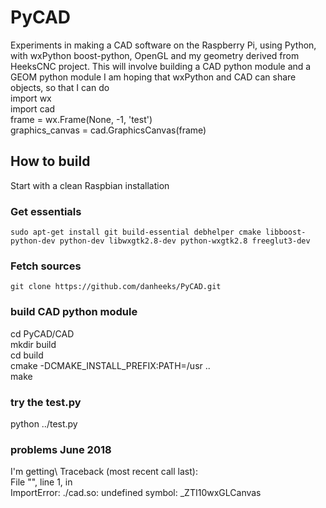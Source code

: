 # PyCAD
Experiments in making a CAD software on the Raspberry Pi, using Python, with wxPython boost-python, OpenGL and my geometry derived from HeeksCNC project.
This will involve building a CAD python module and a GEOM python module
I am hoping that wxPython and CAD can share objects, so that I can do\
import wx\
import cad\
frame = wx.Frame(None, -1, 'test')\
graphics_canvas = cad.GraphicsCanvas(frame)

## How to build ##
Start with a clean Raspbian installation

### Get essentials ###
```
sudo apt-get install git build-essential debhelper cmake libboost-python-dev python-dev libwxgtk2.8-dev python-wxgtk2.8 freeglut3-dev
```

### Fetch sources ###
```
git clone https://github.com/danheeks/PyCAD.git
```

### build CAD python module ###
cd PyCAD/CAD\
mkdir build\
cd build\
cmake -DCMAKE_INSTALL_PREFIX:PATH=/usr ..\
make

### try the test.py ###
python ../test.py

### problems June 2018 ###
I'm getting\ 
Traceback (most recent call last):\
  File "<stdin>", line 1, in <module>\
ImportError: ./cad.so: undefined symbol: _ZTI10wxGLCanvas
